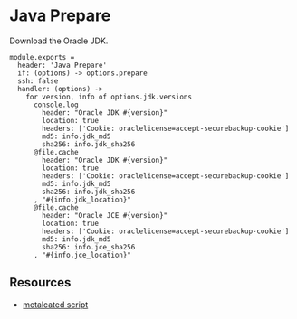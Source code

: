 
# Java Prepare

Download the Oracle JDK.

    module.exports =
      header: 'Java Prepare'
      if: (options) -> options.prepare
      ssh: false
      handler: (options) ->
        for version, info of options.jdk.versions
          console.log
            header: "Oracle JDK #{version}"
            location: true
            headers: ['Cookie: oraclelicense=accept-securebackup-cookie']
            md5: info.jdk_md5
            sha256: info.jdk_sha256
          @file.cache
            header: "Oracle JDK #{version}"
            location: true
            headers: ['Cookie: oraclelicense=accept-securebackup-cookie']
            md5: info.jdk_md5
            sha256: info.jdk_sha256
          , "#{info.jdk_location}"
          @file.cache
            header: "Oracle JCE #{version}"
            location: true
            headers: ['Cookie: oraclelicense=accept-securebackup-cookie']
            md5: info.jdk_md5
            sha256: info.jce_sha256
          , "#{info.jce_location}"

## Resources

*   [metalcated script](https://github.com/metalcated/Scripts/blob/master/install_java.sh)
